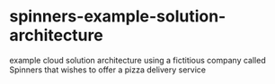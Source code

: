 # spinners-example-solution-architecture
example cloud solution architecture using a fictitious company called Spinners that wishes to offer a pizza delivery service

